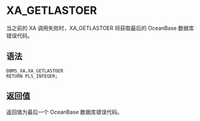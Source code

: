 XA_GETLASTOER 
==================================

当之前的 XA 调用失败时，XA_GETLASTOER 将获取最后的 OceanBase 数据库错误代码。

语法 
-----------------------

```unknow
DBMS_XA.XA_GETLASTOER 
RETURN PLS_INTEGER;
```



返回值 
------------------------

返回值为最后一个 OceanBase 数据库错误代码。
